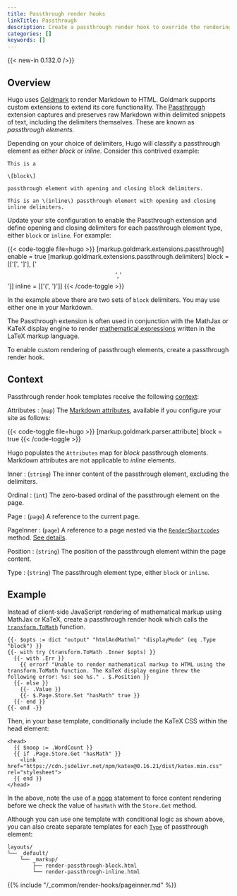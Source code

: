 ```yaml
---
title: Passthrough render hooks
linkTitle: Passthrough
description: Create a passthrough render hook to override the rendering of text snippets captured by the Goldmark Passthrough extension.
categories: []
keywords: []
---
```


{{< new-in 0.132.0 />}}

## Overview

Hugo uses [Goldmark] to render Markdown to HTML. Goldmark supports custom extensions to extend its core functionality. The [Passthrough] extension captures and preserves raw Markdown within delimited snippets of text, including the delimiters themselves. These are known as _passthrough elements_.

[Goldmark]: https://github.com/yuin/goldmark
[Passthrough]: /configuration/markup/#passthrough

Depending on your choice of delimiters, Hugo will classify a passthrough element as either _block_ or _inline_. Consider this contrived example:

```text {file="content/example.md"}
This is a

\[block\]

passthrough element with opening and closing block delimiters.

This is an \(inline\) passthrough element with opening and closing inline delimiters.
```

Update your site configuration to enable the Passthrough extension and define opening and closing delimiters for each passthrough element type, either `block` or `inline`. For example:

{{< code-toggle file=hugo >}}
[markup.goldmark.extensions.passthrough]
enable = true
[markup.goldmark.extensions.passthrough.delimiters]
block = [['\[', '\]'], ['$$', '$$']]
inline = [['\(', '\)']]
{{< /code-toggle >}}

In the example above there are two sets of `block` delimiters. You may use either one in your Markdown.

The Passthrough extension is often used in conjunction with the MathJax or KaTeX display engine to render [mathematical expressions] written in the LaTeX markup language.

[mathematical expressions]: /content-management/mathematics/

To enable custom rendering of passthrough elements, create a passthrough render hook.

## Context

Passthrough render hook templates receive the following [context](g):

Attributes
: (`map`) The [Markdown attributes], available if you configure your site as follows:

  {{< code-toggle file=hugo >}}
  [markup.goldmark.parser.attribute]
  block = true
  {{< /code-toggle >}}

  Hugo populates the `Attributes` map for _block_ passthrough elements. Markdown attributes are not applicable to _inline_ elements.

Inner
: (`string`) The inner content of the passthrough element, excluding the delimiters.

Ordinal
: (`int`) The zero-based ordinal of the passthrough element on the page.

Page
: (`page`) A reference to the current page.

PageInner
: (`page`) A reference to a page nested via the [`RenderShortcodes`] method. [See details](#pageinner-details).

Position
: (`string`) The position of the passthrough element within the page content.

Type
: (`string`) The passthrough element type, either `block` or `inline`.

[Markdown attributes]: /content-management/markdown-attributes/
[`RenderShortcodes`]: /methods/page/rendershortcodes

## Example

Instead of client-side JavaScript rendering of mathematical markup using MathJax or KaTeX, create a passthrough render hook which calls the [`transform.ToMath`] function.

[`transform.ToMath`]: /functions/transform/tomath/

```go-html-template {file="layouts/_default/_markup/render-passthrough.html" copy=true}
{{- $opts := dict "output" "htmlAndMathml" "displayMode" (eq .Type "block") }}
{{- with try (transform.ToMath .Inner $opts) }}
  {{- with .Err }}
    {{ errorf "Unable to render mathematical markup to HTML using the transform.ToMath function. The KaTeX display engine threw the following error: %s: see %s." . $.Position }}
  {{- else }}
    {{- .Value }}
    {{- $.Page.Store.Set "hasMath" true }}
  {{- end }}
{{- end -}}
```

Then, in your base template, conditionally include the KaTeX CSS within the head element:

```go-html-template {file="layouts/_default/baseof.html" copy=true}
<head>
  {{ $noop := .WordCount }}
  {{ if .Page.Store.Get "hasMath" }}
    <link href="https://cdn.jsdelivr.net/npm/katex@0.16.21/dist/katex.min.css" rel="stylesheet">
  {{ end }}
</head>
```

In the above, note the use of a [noop](g) statement to force content rendering before we check the value of `hasMath` with the `Store.Get` method.

Although you can use one template with conditional logic as shown above, you can also create separate templates for each [`Type`](#type) of passthrough element:

```text
layouts/
└── _default/
    └── _markup/
        ├── render-passthrough-block.html
        └── render-passthrough-inline.html
```

{{% include "/_common/render-hooks/pageinner.md" %}}
